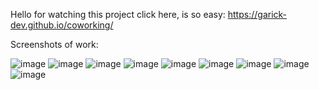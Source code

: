 Hello for watching this project click here, is so easy: https://garick-dev.github.io/coworking/

Screenshots of work:

![image](https://user-images.githubusercontent.com/73178499/152033564-13f2019d-13bd-4087-8400-365baa3806fe.png)
![image](https://user-images.githubusercontent.com/73178499/152033598-9bbdeb2e-9d7b-4a24-9483-51f9f913834d.png)
![image](https://user-images.githubusercontent.com/73178499/152033623-4375e0d8-19d7-4500-b351-9f220ba4137f.png)
![image](https://user-images.githubusercontent.com/73178499/152033647-bd9aae8f-6d86-4557-8ee1-9466d82e6d88.png)
![image](https://user-images.githubusercontent.com/73178499/152033662-72e9979b-c269-4f96-9f7d-3c06e89ab923.png)
![image](https://user-images.githubusercontent.com/73178499/152033681-4701364c-7b02-401f-a6e7-52f0112d0b27.png)
![image](https://user-images.githubusercontent.com/73178499/152033692-3b26de77-7141-4f47-82cc-2da4527449aa.png)
![image](https://user-images.githubusercontent.com/73178499/152033959-ab307072-ee1d-4786-b39a-135268700ab5.png)
![image](https://user-images.githubusercontent.com/73178499/152033768-5ba85af7-2897-4fa4-b294-921512e5f44b.png)




